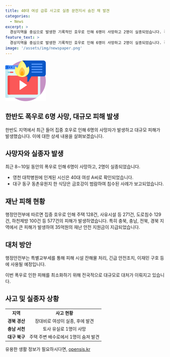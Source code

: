 ```yaml
---
title: 40대 여성 급류 사고로 실종 문천지서 숨진 채 발견
categories:
  - News
excerpt: >
  경상지역을 중심으로 발생한 기록적인 호우로 인해 6명이 사망하고 2명이 실종되었습니다. 경찰과 소방당국이 대규모 수색작업을 벌이고 있지만, 여전히 실종자가 발견되지 않았습니다. 또한, 주택과 사유시설 등에 심각한 피해가 발생했으며, 행정안전부는 특별교부세를 통해 긴급 지원에 나섰습니다.
feature_text: >
  경상지역을 중심으로 발생한 기록적인 호우로 인해 6명이 사망하고 2명이 실종되었습니다. 경찰과 소방당국이 대규모 수색작업을 벌이고 있지만, 여전히 실종자가 발견되지 않았습니다. 또한, 주택과 사유시설 등에 심각한 피해가 발생했으며, 행정안전부는 특별교부세를 통해 긴급 지원에 나섰습니다.
image: '/assets/img/newspaper.png'
---
```


<p><img src="/assets/img/news.png" alt="rentncar 속보" /></p>

<h2 data-ke-size="size26">한반도 폭우로 6명 사망, 대규모 피해 발생</h2>

<p data-ke-size="size16">한반도 지역에서 최근 들어 집중 호우로 인해 6명의 사망자가 발생하고 대규모 피해가 발생했습니다. 이에 대한 상세 내용을 살펴보겠습니다.</p>

<h2 data-ke-size="size24">사망자와 실종자 발생</h2>

<p data-ke-size="size16">최근 8∼10일 동안의 폭우로 인해 6명이 사망하고, 2명이 실종되었습니다. </p>

<ul>
  <li>영천 대학병원에 인계된 시신은 40대 여성 A씨로 확인되었습니다.</li>
  <li>대구 동구 동촌유원지 한 식당은 금호강이 범람하여 침수된 사례가 보고되었습니다.</li>
</ul>

<h2 data-ke-size="size24">재난 피해 현황</h2>

<p data-ke-size="size16">행정안전부에 따르면 집중 호우로 인해 주택 128건, 사유시설 등 271건, 도로침수 129건, 하천제방 100건 등 577건의 피해가 발생하였습니다. 특히 충북, 충남, 전북, 경북 지역에서 큰 피해가 발생하여 35억원의 재난 안전 지원금이 지급되었습니다.</p>

<h2 data-ke-size="size24">대처 방안</h2>

<p data-ke-size="size16">행정안전부는 특별교부세를 통해 피해 시설 잔해물 처리, 긴급 안전조치, 이재민 구호 등에 사용될 예정입니다.</p>

<p data-ke-size="size16">이번 폭우로 인한 피해를 최소화하기 위해 전국적으로 대규모로 대처가 이뤄지고 있습니다.</p>

<h2 data-ke-size="size24">사고 및 실종자 상황</h2>

<table>
  <tr>
    <td style="text-align: center; height: 17px;"><b>지역</b></td>
    <td style="text-align: center; height: 17px;"><b>사고 현황</b></td>
  </tr>
  <tr>
    <td style="text-align: center; height: 17px;"><b>경북 경산</b></td>
    <td style="text-align: center; height: 17px;">장대비로 여성이 실종, 후에 발견</td>
  </tr>
  <tr>
    <td style="text-align: center; height: 17px;"><b>충남 서천</b></td>
    <td style="text-align: center; height: 17px;">토사 유실로 1명이 사망</td>
  </tr>
  <tr>
    <td style="text-align: center; height: 17px;"><b>대구 북구</b></td>
    <td style="text-align: center; height: 17px;">주택 주변 배수로에서 1명이 숨져 발견</td>
  </tr>
</table>

<p data-ke-size="size16"></p>
유용한 생활 정보가 필요하시다면, <a href="https://opensis.kr" rel="dofollow">opensis.kr</a>


